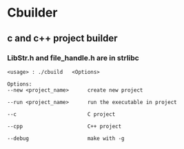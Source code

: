 # Cbuilder

## c and c++ project builder
### LibStr.h and file_handle.h are in strlibc

```
<usage> : ./cbuild   <Options> 

Options:
--new <project_name>      create new project

--run <project_name>      run the executable in project

--c                       C project

--cpp                     C++ project

--debug                   make with -g 

```

